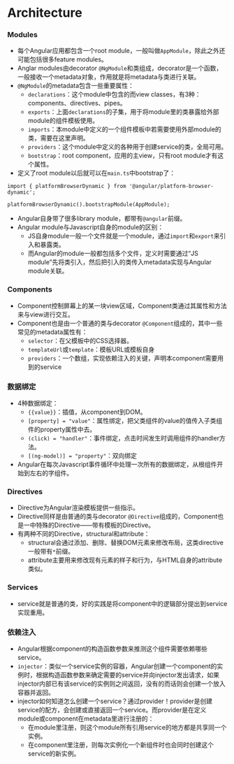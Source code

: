 Architecture
==============

### Modules

* 每个Angular应用都包含一个root module，一般叫做`AppModule`，除此之外还可能包括很多feature modules。
* Anglar modules由decorator `@NgModule`和类组成，decorator是一个函数，一般接收一个metadata对象，作用就是将metadata与类进行关联。
* `@NgModule`的metadata包含一些重要属性：
  * `declarations`：这个module中包含的而view classes，有3种：components、directives、pipes。
  * `exports`：上面`declarations`的子集，用于将module里的类暴露给外部module的组件模板使用。
  * `imports`：本module中定义的一个组件模板中若需要使用外部module的类，需要在这里声明。
  * `providers`：这个module中定义的各种用于创建service的类，全局可用。
  * `bootstrap`：root component，应用的主view，只有root module才有这个属性。
* 定义了root module以后就可以在`main.ts`中bootstrap了：

```
import { platformBrowserDynamic } from '@angular/platform-browser-dynamic';

platformBrowserDynamic().bootstrapModule(AppModule);
```

* Angular自身带了很多library module，都带有`@angular`前缀。
* Angular module与Javascript自身的module的区别：
  * JS自身module一般一个文件就是一个module，通过`import`和`export`来引入和暴露类。
  * 而Angular的module一般都包括多个文件，定义时需要通过“JS module”先将类引入，然后把引入的类传入metadata实现与Angular module关联。

### Components

* Component控制屏幕上的某一块view区域，Component类通过其属性和方法来与view进行交互。
* Component也是由一个普通的类与decorator `@Component`组成的，其中一些常见的metadata属性有：
  * `selector`：在父模板中的CSS选择器。
  * `templateUrl`或`template`：模板URL或模板自身
  * `providers`：一个数组，实现依赖注入的关键，声明本component需要用到的service

### 数据绑定

* 4种数据绑定：
  * `{{value}}`：插值，从component到DOM。
  * `[property] = "value"`：属性绑定，把父类组件的value的值传入子类组件的property属性中去。
  * `(click) = "handler"`：事件绑定，点击时间发生时调用组件的handler方法。
  * `[(ng-model)] = "property"`：双向绑定
* Angular在每次Javascript事件循环中处理一次所有的数据绑定，从根组件开始到左右的字组件。

### Directives

* Directive为Angular渲染模板提供一些指示。
* Directive同样是由普通的类与decorator `@Directive`组成的，Component也是一中特殊的Directive——带有模板的Directive。
* 有两种不同的Directive，structural和attribute：
  * structural会通过添加、删除、替换DOM元素来修改布局，这类directive一般带有`*`前缀。
  * attribute主要用来修改现有元素的样子和行为，与HTML自身的attribute类似。

### Services

* service就是普通的类，好的实践是将component中的逻辑部分提出到service实现重用。

### 依赖注入

* Angular根据component的构造函数参数来推测这个组件需要依赖哪些service。
* `injector`：类似一个service实例的容器，Angular创建一个component的实例时，根据构造函数参数来确定需要的service并向injector发出请求，如果injector内部已有该service的实例则之间返回，没有的而话则会创建一个放入容器并返回。
* injector如何知道怎么创建一个service？通过provider！provider是创建service的配方，会创建或直接返回一个service。而provider是在定义module或component在metadata里进行注册的：
  * 在module里注册，则这个module所有引用service的地方都是共享同一个实例。
  * 在component里注册，则每次实例化一个新组件时也会同时创建这个service的新实例。
